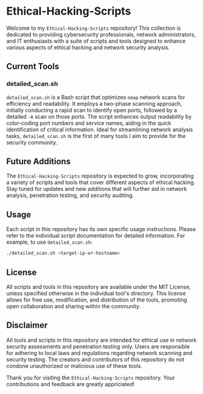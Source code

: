 # Ethical-Hacking-Scripts

Welcome to my `Ethical-Hacking-Scripts` repository! This collection is dedicated to providing cybersecurity professionals, network administrators, and IT enthusiasts with a suite of scripts and tools designed to enhance various aspects of ethical hacking and network security analysis.

## Current Tools

### detailed_scan.sh

`detailed_scan.sh` is a Bash script that optimizes `nmap` network scans for efficiency and readability. It employs a two-phase scanning approach, initially conducting a rapid scan to identify open ports, followed by a detailed `-A` scan on those ports. The script enhances output readability by color-coding port numbers and service names, aiding in the quick identification of critical information. Ideal for streamlining network analysis tasks, `detailed_scan.sh` is the first of many tools I aim to provide for the security community.

## Future Additions

The `Ethical-Hacking-Scripts` repository is expected to grow, incorporating a variety of scripts and tools that cover different aspects of ethical hacking. Stay tuned for updates and new additions that will further aid in network analysis, penetration testing, and security auditing.

## Usage

Each script in this repository has its own specific usage instructions. Please refer to the individual script documentation for detailed information. For example, to use `detailed_scan.sh`:

```bash
./detailed_scan.sh <target-ip-or-hostname>
```

## License

All scripts and tools in this repository are available under the MIT License, unless specified otherwise in the individual tool's directory. This license allows for free use, modification, and distribution of the tools, promoting open collaboration and sharing within the community.

## Disclaimer

All tools and scripts in this repository are intended for ethical use in network security assessments and penetration testing only. Users are responsible for adhering to local laws and regulations regarding network scanning and security testing. The creators and contributors of this repository do not condone unauthorized or malicious use of these tools.

Thank you for visiting the `Ethical-Hacking-Scripts` repository. Your contributions and feedback are greatly appriciated!
